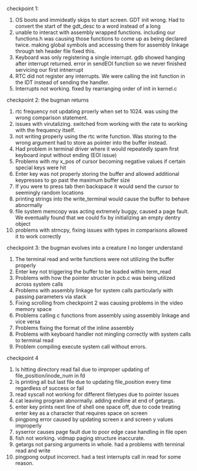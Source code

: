 checkpoint 1:
1) OS boots and immideatly skips to start screen. GDT init wrong. Had to convert the start of the gdt_desc to a word instead of a long
2) unable to interact with assembly wrapped functions. including our functions.h was causing those functions to come up as being declared twice. making global symbols and accessing them for assembly linkage through teh header file fixed this.
3) Keyboard was only registering a single interrupt. gdb showed hanging after interrupt returned. error in sendEOI function so we never finished servicing our first intnerrupt
4) RTC did not register any interrupts. We were calling the init function in the IDT instead of sending the handler.
5) Interrupts not working. fixed by rearranging order of init in kernel.c

checkpoint 2: the bugman returns
1) rtc frequency not updating proerly when set to 1024. was using the wrong comparison statement.
2) issues with virutalizing. switched from working with the rate to working with the frequency itself.
3) not writing properly using the rtc write function. Was storing to the wrong argument had to store as pointer into the buffer instead.
4) Had problem in terminal driver where it would repeatedly spam first keyboard input without ending (EOI issue)
5) Problems with my x_pos of cursor becoming negative values if certain special keys were hit
6) Enter key was not properly storing the buffer and allowed additional keypresses to go past the maximum buffer size
7) If you were to press tab then backspace it would send the cursor to seemingly random locations
8) printing strings into the write_terminal would cause the buffer to behave abnormally
9) file system memcopy was acting extremely buggy, caused a page fault. We eventually found that we could fix by initializing an empty dentry object
10) problems with strncpy, fixing issues with types in comparisons allowed it to work correctly

checkpoint 3: the bugman evolves into a creature I no longer understand
1) The terminal read and write functions were not utilizing the buffer properly
2) Enter key not triggering the buffer to be loaded within term_read
3) Problems with how the pointer structer in pcb.c was being utilized across system calls
4) Problems with assembly linkage for system calls particularly with passing parameters via stack
5) Fixing scrolling from checkpoint 2 was causing problems in the video memory space
6) Problems calling c functions from assembly using assembly linkage and vice versa
7) Problems fixing the format of the inline assembly
8) Problems with keyboard handler not mingling correctly with system calls to terminal read
9) Problem compiling execute system call without errors.

checkpoint 4
1) ls hitting directory read fail due to improper updating of file_position/inode_num in fd
2) ls printing all but last file due to updating file_position every time regardless of success or fail
3) read syscall not working for different filetypes due to pointer issues
4) cat leaving program abnormally. adding endline at end of getargs.
5) enter key prints next line of shell one space off, due to code treating enter key as a character that requires space on screen
6) pingpong error caused by updating screen x and screen y values improperly
7) syserror causes page fault due to poor edge case handling in file open
8) fish not working. vidmap paging structure inaccurate.
9) getargs not parsing arguments in whole. had a problems with terminal read and write
10) pingpong output incorrect. had a test interrupts call in read for some reason.
